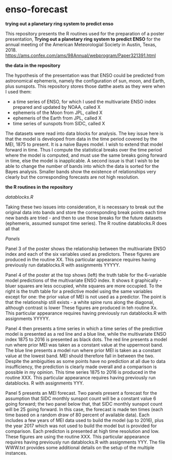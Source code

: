 # enso-forecast

**trying out a planetary ring system to predict enso**

This repository presents the R routines used for the preparation of a poster presentation, **Trying out a planetary ring system to predict ENSO** for the annual meeting of the American Meteorologial Society in Austin, Texas, 2018. https://ams.confex.com/ams/98Annual/webprogram/Paper321391.html

**the data in the repository**

The hypothesis of the presentation was that ENSO could be predicted from astronomical ephemeris, namely the configuration of sun, moon, and Earth, plus sunspots.  This repository stores those datthe asets as they were when I used them:  

- a time series of ENSO, for which I used the multivariate ENSO index prepared and updated by NOAA, called X
- ephemeris of the Moon from JPL, called X
- ephemeris of the Earth from JPL, called X
- time series of sunspots from SIDC, called X

The datasets were read into data blocks for analysis.  The key issue here is that the model is developed from data in the time period covered by the MEI, 1875 to present.  It is a naive Bayes model.  I wish to extend that model forward in time.  Thus I compute the statistical breaks over the time period where the model is computed, and must use the same breaks going forward in time, else the model is inapplicable.
A second issue is that I wish to be able to change the number of bands into which the data is sorted for the Bayes analysis.  Smaller bands show the existence of relationships very clearly but the corresponding forecasts are not high resolution.

**the R routines in the repository**

*datablocks.R*

Taking these two issues into consideration, it is necessary to break out the original data into bands and store the corresponding break points each time new bands are tried - and then to use those breaks for the future datasets (ephemeris, assumed sunspot time series).  The R routine datablocks.R does all that

*Panels*

Panel 3 of the poster shows the relationship between the multivariate ENSO index and each of the six variables used as predictors.  These figures are produced in the routine XX.  This particular appearance requires having previously run datablocks.R with assignments YYYYY.

Panel 4 of the poster at the top shows (left) the truth table for the 6-variable model predictions of the multivariate ENSO index.  It shows it graphically - bluer squares are less occupied, white squares are more occupied.  To the right is the truth table for a predictive model using the same variables except for one:  the prior value of MEI is not used as a predictor.  The point is that the relationship still exists - a white spine runs along the diagonal, although contrast is lower  These figures are produced in teh routine Xx.  This particular appearance requires having previously run datablocks.R with assignments YYYYY.

Panel 4 then presents a time series in which a time series of the predictive model is presented as a red line and a blue line, while the multivariate ENSO index 1875 to 2016 is presented as black dots. The red line presents a model run where prior MEI was taken as a constant value at the uppermost band.  The blue line presents a model run where prior MEI is taken as a constant value at the lowest band.  MEI should therefore fall in between the two.  Despite the ambiguities as some points have no prediction at all due to data insufficiency, the prediction is clearly made overall and a comparison is possible in my opinion.  This time series 1875 to 2016 is produced in the routine XXX.  This particular appearance requires having previously run datablocks. R with assignments YYY.

Panel 5 presents an MEI forecast.  Two panels present a forecast for the assumption that SIDC monthly sunspot count will be a constant value 6 going forward; the two panel below that, that SIDC monthly sunspot count will be 25 going forward.  In this case, the forecast is made ten times (each time based on a random draw of 80 percent of available data).  Each includes a few years of MEI data used to build the model (up to 2016), plus the year 2017 which was not used to build the model but is provided for comparison.  Each predicton is presented at high time resolution and low.  These figures are using the routine XXX.  This particular appearance requires having previously run datablocks.R with assignments YYY.  The file WWW.txt provides some additional details on the setup of the multiple instances.

